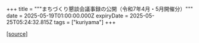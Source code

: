 +++
title = """まちづくり懇談会議事録の公開（令和7年4月・5月開催分）"""
date = 2025-05-19T01:00:00.000Z
expiryDate = 2025-05-25T05:24:32.815Z
tags = ["kuriyama"]
+++


[[source]](https://www.town.kuriyama.hokkaido.jp/site/matikon/31808.html)

